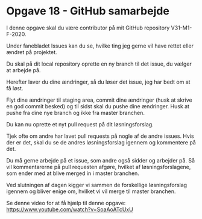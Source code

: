 # Opgave 18 - GitHub samarbejde

I denne opgave skal du være contributor på mit GitHub repository V31-M1-F-2020.

Under fanebladet Issues kan du se, hvilke ting jeg gerne vil have rettet eller ændret på projektet.

Du skal på dit local repository oprette en ny branch til det issue, du vælger at arbejde på.

Herefter laver du dine ændringer, så du løser det issue, jeg har bedt om at få løst.

Flyt dine ændringer til staging area, commit dine ændringer (husk at skrive en god commit besked) og til sidst skal du pushe dine ændringer. Husk at pushe fra dine nye branch og ikke fra master branchen.

Du kan nu oprette et nyt pull request på dit løsningsforslag.

Tjek ofte om andre har lavet pull requests på nogle af de andre issues. Hvis der er det, skal du se de andres løsningsforslag igennem og kommentere på det.

Du må gerne arbejde på et issue, som andre også sidder og arbejder på. Så vil kommentarerne på pull requesten afgøre, hvilket af løsningsforslagene, som ender med at blive merged in i master branchen.

Ved slutningen af dagen kigger vi sammen de forskellige løsningsforslag igennem og bliver enige om, hvilket vi vil merge til master branchen.

Se denne video for at få hjælp til denne opgave: https://www.youtube.com/watch?v=SoaAoATcUxU 
